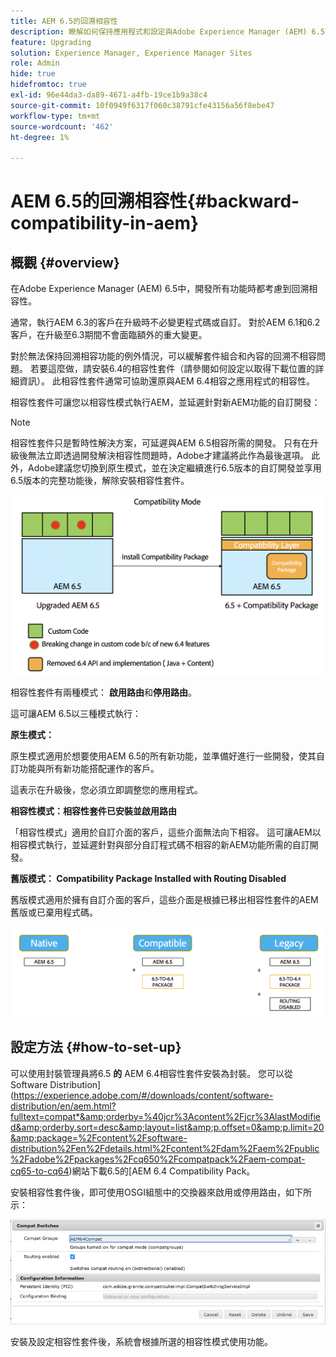 ```yaml
---
title: AEM 6.5的回溯相容性
description: 瞭解如何保持應用程式和設定與Adobe Experience Manager (AEM) 6.5相容
feature: Upgrading
solution: Experience Manager, Experience Manager Sites
role: Admin
hide: true
hidefromtoc: true
exl-id: 96e44da3-da89-4671-a4fb-19ce1b9a38c4
source-git-commit: 10f0949f6317f060c38791cfe43156a56f8ebe47
workflow-type: tm+mt
source-wordcount: '462'
ht-degree: 1%

---
```


# AEM 6.5的回溯相容性{#backward-compatibility-in-aem}

## 概觀 {#overview}

在Adobe Experience Manager (AEM) 6.5中，開發所有功能時都考慮到回溯相容性。

通常，執行AEM 6.3的客戶在升級時不必變更程式碼或自訂。 對於AEM 6.1和6.2客戶，在升級至6.3期間不會面臨額外的重大變更。

對於無法保持回溯相容功能的例外情況，可以緩解套件組合和內容的回溯不相容問題。 若要這麼做，請安裝6.4的相容性套件（請參閱如何設定以取得下載位置的詳細資訊）。 此相容性套件通常可協助還原與AEM 6.4相容之應用程式的相容性。

相容性套件可讓您以相容性模式執行AEM，並延遲針對新AEM功能的自訂開發：

>[!NOTE]
>
>相容性套件只是暫時性解決方案，可延遲與AEM 6.5相容所需的開發。 只有在升級後無法立即透過開發解決相容性問題時，Adobe才建議將此作為最後選項。 此外，Adobe建議您切換到原生模式，並在決定繼續進行6.5版本的自訂開發並享用6.5版本的完整功能後，解除安裝相容性套件。

![sase](assets/sase.png)

相容性套件有兩種模式： **啟用路由**&#x200B;和&#x200B;**停用路由**。

這可讓AEM 6.5以三種模式執行：

**原生模式：**

原生模式適用於想要使用AEM 6.5的所有新功能，並準備好進行一些開發，使其自訂功能與所有新功能搭配運作的客戶。

這表示在升級後，您必須立即調整您的應用程式。

**相容性模式：相容性套件已安裝並啟用路由**

「相容性模式」適用於自訂介面的客戶，這些介面無法向下相容。 這可讓AEM以相容模式執行，並延遲針對與部分自訂程式碼不相容的新AEM功能所需的自訂開發。

**舊版模式： Compatibility Package Installed with Routing Disabled**

舊版模式適用於擁有自訂介面的客戶，這些介面是根據已移出相容性套件的AEM舊版或已棄用程式碼。

![sapte](assets/sapte.png)

## 設定方法 {#how-to-set-up}

可以使用封裝管理員將6.5 **的** AEM 6.4相容性套件安裝為封裝。 您可以從Software Distribution](https://experience.adobe.com/#/downloads/content/software-distribution/en/aem.html?fulltext=compat*&amp;orderby=%40jcr%3Acontent%2Fjcr%3AlastModified&amp;orderby.sort=desc&amp;layout=list&amp;p.offset=0&amp;p.limit=20&amp;package=%2Fcontent%2Fsoftware-distribution%2Fen%2Fdetails.html%2Fcontent%2Fdam%2Faem%2Fpublic%2Fadobe%2Fpackages%2Fcq650%2Fcompatpack%2Faem-compat-cq65-to-cq64)網站下載6.5的[AEM 6.4 Compatibility Pack。

安裝相容性套件後，即可使用OSGI組態中的交換器來啟用或停用路由，如下所示：

![電腦開關](assets/compat-switches.png)

安裝及設定相容性套件後，系統會根據所選的相容性模式使用功能。
